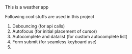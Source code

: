 This is a weather app

Following cool stuffs are used in this project
1. Debouncing (for api calls)
2. Autofocus (for initial placement of cursor)
3. Autocomplete and datalist (for custom autocomplete list)
4. Form submit (for seamless keyboard use)
5. 
